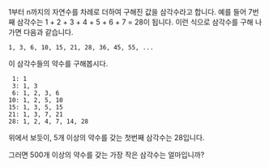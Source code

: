 1부터 n까지의 자연수를 차례로 더하여 구해진 값을 삼각수라고 합니다.
예를 들어 7번째 삼각수는 1 + 2 + 3 + 4 + 5 + 6 + 7 = 28이 됩니다.
이런 식으로 삼각수를 구해 나가면 다음과 같습니다.

    1, 3, 6, 10, 15, 21, 28, 36, 45, 55, ...

이 삼각수들의 약수를 구해봅시다.

     1: 1
     3: 1, 3
     6: 1, 2, 3, 6
    10: 1, 2, 5, 10
    15: 1, 3, 5, 15
    21: 1, 3, 7, 21
    28: 1, 2, 4, 7, 14, 28 

위에서 보듯이, 5개 이상의 약수를 갖는 첫번째 삼각수는 28입니다.

그러면 500개 이상의 약수를 갖는 가장 작은 삼각수는 얼마입니까?
